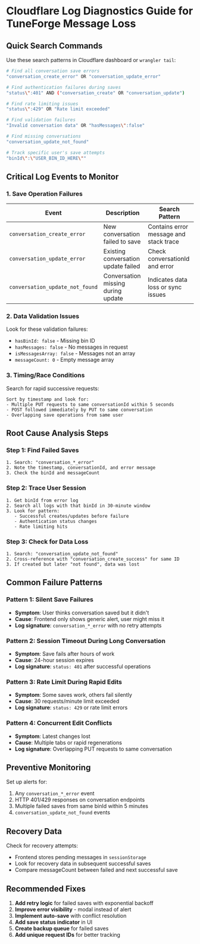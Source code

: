 # Cloudflare Log Diagnostics Guide for TuneForge Message Loss

## Quick Search Commands

Use these search patterns in Cloudflare dashboard or `wrangler tail`:

```bash
# Find all conversation save errors
"conversation_create_error" OR "conversation_update_error"

# Find authentication failures during saves
"status\":401" AND ("conversation_create" OR "conversation_update")

# Find rate limiting issues
"status\":429" OR "Rate limit exceeded"

# Find validation failures
"Invalid conversation data" OR "hasMessages\":false"

# Find missing conversations
"conversation_update_not_found"

# Track specific user's save attempts
"binId\":\"USER_BIN_ID_HERE\""
```

## Critical Log Events to Monitor

### 1. Save Operation Failures

| Event | Description | Search Pattern |
|-------|-------------|----------------|
| `conversation_create_error` | New conversation failed to save | Contains error message and stack trace |
| `conversation_update_error` | Existing conversation update failed | Check conversationId and error |
| `conversation_update_not_found` | Conversation missing during update | Indicates data loss or sync issues |

### 2. Data Validation Issues

Look for these validation failures:
- `hasBinId: false` - Missing bin ID
- `hasMessages: false` - No messages in request
- `isMessagesArray: false` - Messages not an array
- `messageCount: 0` - Empty message array

### 3. Timing/Race Conditions

Search for rapid successive requests:
```
Sort by timestamp and look for:
- Multiple PUT requests to same conversationId within 5 seconds
- POST followed immediately by PUT to same conversation
- Overlapping save operations from same user
```

## Root Cause Analysis Steps

### Step 1: Find Failed Saves
```
1. Search: "conversation_*_error"
2. Note the timestamp, conversationId, and error message
3. Check the binId and messageCount
```

### Step 2: Trace User Session
```
1. Get binId from error log
2. Search all logs with that binId in 30-minute window
3. Look for pattern:
   - Successful creates/updates before failure
   - Authentication status changes
   - Rate limiting hits
```

### Step 3: Check for Data Loss
```
1. Search: "conversation_update_not_found" 
2. Cross-reference with "conversation_create_success" for same ID
3. If created but later "not found", data was lost
```

## Common Failure Patterns

### Pattern 1: Silent Save Failures
- **Symptom**: User thinks conversation saved but it didn't
- **Cause**: Frontend only shows generic alert, user might miss it
- **Log signature**: `conversation_*_error` with no retry attempts

### Pattern 2: Session Timeout During Long Conversation
- **Symptom**: Save fails after hours of work
- **Cause**: 24-hour session expires
- **Log signature**: `status: 401` after successful operations

### Pattern 3: Rate Limit During Rapid Edits
- **Symptom**: Some saves work, others fail silently
- **Cause**: 30 requests/minute limit exceeded
- **Log signature**: `status: 429` or rate limit errors

### Pattern 4: Concurrent Edit Conflicts
- **Symptom**: Latest changes lost
- **Cause**: Multiple tabs or rapid regenerations
- **Log signature**: Overlapping PUT requests to same conversation

## Preventive Monitoring

Set up alerts for:
1. Any `conversation_*_error` event
2. HTTP 401/429 responses on conversation endpoints
3. Multiple failed saves from same binId within 5 minutes
4. `conversation_update_not_found` events

## Recovery Data

Check for recovery attempts:
- Frontend stores pending messages in `sessionStorage`
- Look for recovery data in subsequent successful saves
- Compare messageCount between failed and next successful save

## Recommended Fixes

1. **Add retry logic** for failed saves with exponential backoff
2. **Improve error visibility** - modal instead of alert
3. **Implement auto-save** with conflict resolution
4. **Add save status indicator** in UI
5. **Create backup queue** for failed saves
6. **Add unique request IDs** for better tracking